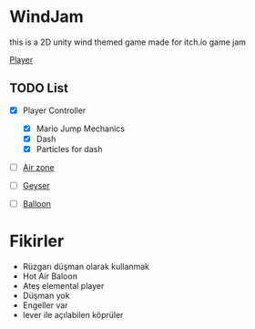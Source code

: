 # WindJam
this is a 2D unity wind themed game made for itch.io game jam

[Player](./Player.md)


## TODO List
- [x] Player Controller
  - [x] Mario Jump Mechanics
  - [x] Dash
  - [x] Particles for dash
- [ ] [Air zone](./Air-Zone.md)
- [ ] [Geyser](./Geyser.md)
- [ ] [Balloon](./Balloon.md)


# Fikirler
- Rüzgarı düşman olarak kullanmak 
- Hot Air Baloon 
- Ateş elemental player
- Düşman yok
- Engeller var
- lever ile açılabilen köprüler
